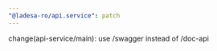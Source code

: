 ```yaml
---
"@ladesa-ro/api.service": patch
---
```


change(api-service/main): use /swagger instead of /doc-api

